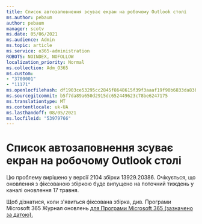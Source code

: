 ```yaml
---
title: Список автозаповнення зсуває екран на робочому Outlook столі
ms.author: pebaum
author: pebaum
manager: scotv
ms.date: 05/06/2021
ms.audience: Admin
ms.topic: article
ms.service: o365-administration
ROBOTS: NOINDEX, NOFOLLOW
localization_priority: Normal
ms.collection: Adm_O365
ms.custom:
- "3700001"
- "11171"
ms.openlocfilehash: df1903ce53295cc2845f8648615f39f3aaaf19f90b6833da83b27ba836e44d4e
ms.sourcegitcommit: b5f7da89a650d2915dc652449623c78be6247175
ms.translationtype: MT
ms.contentlocale: uk-UA
ms.lasthandoff: 08/05/2021
ms.locfileid: "53979766"
---
```

# <a name="autocomplete-list-scrolls-off-the-screen-in-outlook-desktop"></a>Список автозаповнення зсуває екран на робочому Outlook столі

Цю проблему вирішено у версії 2104 збірки 13929.20386. Очікується, що оновлення з фіксованою збіркою буде випущено на поточний тиждень у каналі оновлення 17 травня. 

Щоб дізнатися, коли з'явиться фіксована збірка, див. Програми Microsoft 365 Журнал оновлень [для Програми Microsoft 365 (зазначено за датою).](/officeupdates/update-history-microsoft365-apps-by-date)
